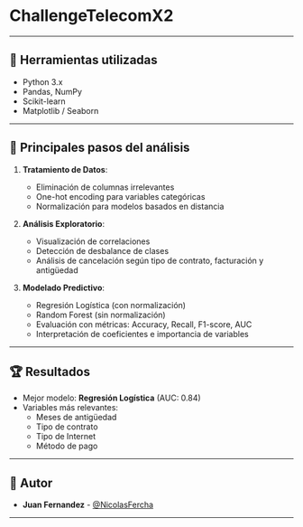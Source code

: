 # ChallengeTelecomX2

---

## 🔧 Herramientas utilizadas

- Python 3.x
- Pandas, NumPy
- Scikit-learn
- Matplotlib / Seaborn

---

## 🔎 Principales pasos del análisis

1. **Tratamiento de Datos**:
   - Eliminación de columnas irrelevantes
   - One-hot encoding para variables categóricas
   - Normalización para modelos basados en distancia

2. **Análisis Exploratorio**:
   - Visualización de correlaciones
   - Detección de desbalance de clases
   - Análisis de cancelación según tipo de contrato, facturación y antigüedad

3. **Modelado Predictivo**:
   - Regresión Logística (con normalización)
   - Random Forest (sin normalización)
   - Evaluación con métricas: Accuracy, Recall, F1-score, AUC
   - Interpretación de coeficientes e importancia de variables

---

## 🏆 Resultados

- Mejor modelo: **Regresión Logística** (AUC: 0.84)
- Variables más relevantes:
  - Meses de antigüedad
  - Tipo de contrato
  - Tipo de Internet
  - Método de pago

---


## 📌 Autor

- **Juan Fernandez** - [@NicolasFercha](https://github.com/NicolasFercha)

---


